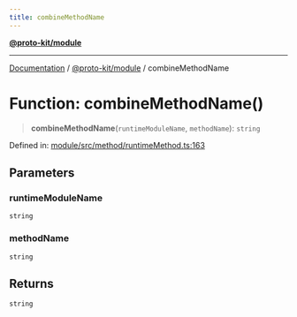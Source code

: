 ```yaml
---
title: combineMethodName
---
```


[**@proto-kit/module**](../README.md)

***

[Documentation](../../../README.md) / [@proto-kit/module](../README.md) / combineMethodName

# Function: combineMethodName()

> **combineMethodName**(`runtimeModuleName`, `methodName`): `string`

Defined in: [module/src/method/runtimeMethod.ts:163](https://github.com/proto-kit/framework/blob/b953c754e500c62f01fbbd6d09adfb2f5577269d/packages/module/src/method/runtimeMethod.ts#L163)

## Parameters

### runtimeModuleName

`string`

### methodName

`string`

## Returns

`string`
